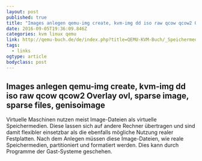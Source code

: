 ```yaml
---
layout: post
published: true
title: "Images anlegen qemu-img create, kvm-img dd iso raw qcow qcow2 Overlay ovl, sparse image, sparse files, genisoimage - qemu, kvm, xen &amp; libvirt"
date: 2016-09-05T19:36:09.846Z
categories: kvm linux qemu
link: http://qemu-buch.de/de/index.php?title=QEMU-KVM-Buch/_Speichermedien/_Images_anlegen#Overlay-Images_anlegen
tags:
  - links
ogtype: article
bodyclass: post
---
```


## Images anlegen qemu-img create, kvm-img dd iso raw qcow qcow2 Overlay ovl, sparse image, sparse files, genisoimage


Virtuelle Maschinen nutzen meist Image-Dateien als virtuelle Speichermedien. Diese lassen sich auf andere Rechner übertragen und sind damit flexibler einsetzbar als die ebenfalls mögliche Nutzung realer Festplatten. Nach dem Anlegen müssen diese Image-Dateien, wie reale Speichermedien, partitioniert und formatiert werden. Dies kann durch Programme der Gast-Systeme geschehen.

